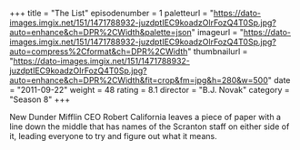 +++
title = "The List"
episodenumber = 1
paletteurl = "https://dato-images.imgix.net/151/1471788932-juzdptIEC9koadzOlrFozQ4T0Sp.jpg?auto=enhance&ch=DPR%2CWidth&palette=json"
imageurl = "https://dato-images.imgix.net/151/1471788932-juzdptIEC9koadzOlrFozQ4T0Sp.jpg?auto=compress%2Cformat&ch=DPR%2CWidth"
thumbnailurl = "https://dato-images.imgix.net/151/1471788932-juzdptIEC9koadzOlrFozQ4T0Sp.jpg?auto=enhance&ch=DPR%2CWidth&fit=crop&fm=jpg&h=280&w=500"
date = "2011-09-22"
weight = 48
rating = 8.1
director = "B.J. Novak"
category = "Season 8"
+++

New Dunder Mifflin CEO Robert California leaves a piece of paper with a line down the middle that has names of the Scranton staff on either side of it, leading everyone to try and figure out what it means.